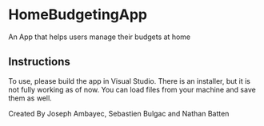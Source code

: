 # HomeBudgetingApp
An App that helps users manage their budgets at home

## Instructions
To use, please build the app in Visual Studio. There is an installer, but it is not fully working as of now.
You can load files from your machine and save them as well.

Created By Joseph Ambayec, Sebastien Bulgac and Nathan Batten
